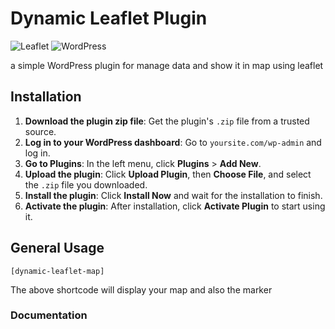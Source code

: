 # Dynamic Leaflet Plugin

![Leaflet](https://img.shields.io/badge/leaflet-1.9.4-green.svg?style=flat)
![WordPress](https://img.shields.io/badge/wordpress-6.7.2-green.svg?style=flat)

a simple WordPress plugin for manage data and show it in map using leaflet

## Installation
1. **Download the plugin zip file**: Get the plugin's `.zip` file from a trusted source.
2. **Log in to your WordPress dashboard**: Go to `yoursite.com/wp-admin` and log in.
3. **Go to Plugins**: In the left menu, click **Plugins** > **Add New**.
4. **Upload the plugin**: Click **Upload Plugin**, then **Choose File**, and select the `.zip` file you downloaded.
5. **Install the plugin**: Click **Install Now** and wait for the installation to finish.
6. **Activate the plugin**: After installation, click **Activate Plugin** to start using it.

## General Usage
```
[dynamic-leaflet-map]
```

The above shortcode will display your map and also the marker

### Documentation